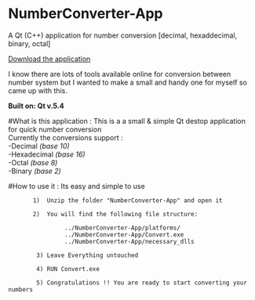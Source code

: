 # NumberConverter-App
A Qt (C++) application for number conversion [decimal, hexaddecimal, binary, octal]

[Download the application]()

I know there are lots of tools available online for conversion between number system but I wanted to make a small and handy one for myself 
so came up with this. <br>

**Built on: Qt v.5.4**

#What is this application :
This is a a small & simple Qt destop application for quick number conversion <br>
Currently the conversions support : <br>
          -Decimal  *(base 10)* <br>
          -Hexadecimal  *(base 16)* <br>
          -Octal  *(base 8)*  <br>
          -Binary   *(base 2)*  <br>
          
#How to use it :
Its easy and simple to use
            
           1)  Unzip the folder "NumberConverter-App" and open it
            
           2)  You will find the following file structure:
            
                    ../NumberConverter-App/platforms/
                    ../NumberConverter-App/Convert.exe
                    ../NumberConverter-App/necessary_dlls
                    
            3) Leave Everything untouched
            
            4) RUN Convert.exe 
            
            5) Congratulations !! You are ready to start converting your numbers


                  
                  
